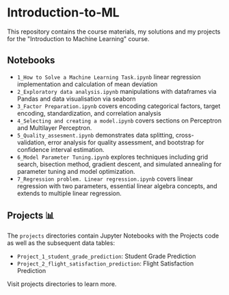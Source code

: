 # Introduction-to-ML
This repository contains the course materials, my solutions and my projects for the "Introduction to Machine Learning" course.

## Notebooks
- `1_How to Solve a Machine Learning Task.ipynb`
linear regression implementation and calculation of mean deviation
- `2_Exploratory data analysis.ipynb`
manipulations with dataframes via Pandas and data visualisation via seaborn
- `3_Factor Preparation.ipynb`
covers encoding categorical factors, target encoding, standardization, and correlation analysis
- `4_Selecting and creating a model.ipynb`
covers sections on Perceptron and Multilayer Perceptron.
- `5_Quality_assesment.ipynb` 
demonstrates data splitting, cross-validation, error analysis for quality assessment, and bootstrap for confidence interval estimation.
- `6_Model Parameter Tuning.ipynb`
explores techniques including grid search, bisection method, gradient descent, and simulated annealing for parameter tuning and model optimization.
- `7_Regression problem. Linear regression.ipynb`
covers linear regression with two parameters, essential linear algebra concepts, and extends to multiple linear regression.




## Projects 📊
The `projects` directories contain Jupyter Notebooks with the Projects code as well as the subsequent data tables:
- `Project_1_student_grade_prediction`: Student Grade Prediction
- `Project_2_flight_satisfaction_prediction`: Flight Satisfaction Prediction

Visit projects directories to learn more. 

